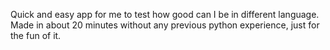 Quick and easy app for me to test how good can I be in different language. Made in about 20 minutes without any previous python experience, just for the fun of it.